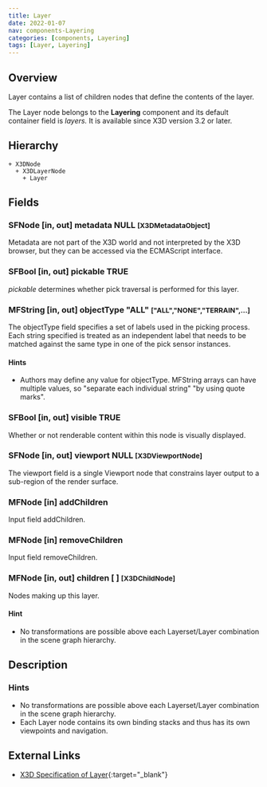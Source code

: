 ```yaml
---
title: Layer
date: 2022-01-07
nav: components-Layering
categories: [components, Layering]
tags: [Layer, Layering]
---
```

<style>
.post h3 {
  word-spacing: 0.2em;
}
</style>

## Overview

Layer contains a list of children nodes that define the contents of the layer.

The Layer node belongs to the **Layering** component and its default container field is *layers.* It is available since X3D version 3.2 or later.

## Hierarchy

```
+ X3DNode
  + X3DLayerNode
    + Layer
```

## Fields

### SFNode [in, out] **metadata** NULL <small>[X3DMetadataObject]</small>

Metadata are not part of the X3D world and not interpreted by the X3D browser, but they can be accessed via the ECMAScript interface.

### SFBool [in, out] **pickable** TRUE

*pickable* determines whether pick traversal is performed for this layer.

### MFString [in, out] **objectType** "ALL" <small>["ALL","NONE","TERRAIN",...]</small>

The objectType field specifies a set of labels used in the picking process. Each string specified is treated as an independent label that needs to be matched against the same type in one of the pick sensor instances.

#### Hints

- Authors may define any value for objectType. MFString arrays can have multiple values, so "separate each individual string" "by using quote marks".

### SFBool [in, out] **visible** TRUE

Whether or not renderable content within this node is visually displayed.

### SFNode [in, out] **viewport** NULL <small>[X3DViewportNode]</small>

The viewport field is a single Viewport node that constrains layer output to a sub-region of the render surface.

### MFNode [in] **addChildren**

Input field addChildren.

### MFNode [in] **removeChildren**

Input field removeChildren.

### MFNode [in, out] **children** [ ] <small>[X3DChildNode]</small>

Nodes making up this layer.

#### Hint

- No transformations are possible above each Layerset/Layer combination in the scene graph hierarchy.

## Description

### Hints

- No transformations are possible above each Layerset/Layer combination in the scene graph hierarchy.
- Each Layer node contains its own binding stacks and thus has its own viewpoints and navigation.

## External Links

- [X3D Specification of Layer](https://www.web3d.org/documents/specifications/19775-1/V4.0/Part01/components/layering.html#Layer){:target="_blank"}
